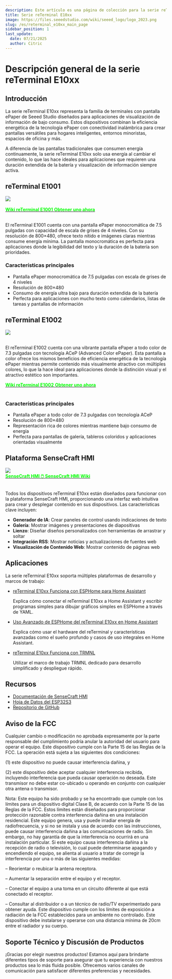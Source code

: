 ```yaml
---
description: Este artículo es una página de colección para la serie reTerminal E10xx.
title: Serie reTerminal E10xx
image: https://files.seeedstudio.com/wiki/seeed_logo/logo_2023.png
slug: /es/reterminal_e10xx_main_page
sidebar_position: 1
last_update:
  date: 07/21/2025
  author: Citric
---
```


# Descripción general de la serie reTerminal E10xx

## Introducción

La serie reTerminal E10xx representa la familia de terminales con pantalla ePaper de Seeed Studio diseñados para aplicaciones de visualización de información de bajo consumo. Estos dispositivos combinan la eficiencia energética de la tecnología ePaper con conectividad inalámbrica para crear pantallas versátiles para hogares inteligentes, entornos minoristas, espacios de oficina y más.

A diferencia de las pantallas tradicionales que consumen energía continuamente, la serie reTerminal E10xx solo usa energía al cambiar el contenido, lo que las hace ideales para aplicaciones que requieren una duración extendida de la batería y visualización de información siempre activa.


## reTerminal E1001

<div style={{textAlign:'center'}}><img src="https://files.seeedstudio.com/wiki/reterminal_e10xx/img/24.png" style={{width:500, height:'auto'}}/></div><br />

<div class="get_one_now_container" style={{textAlign: 'center'}}>
  <a class="get_one_now_item" href="https://wiki.seeedstudio.com/es/getting_started_with_reterminal_e1001" target="_blank" rel="noopener noreferrer">
    <strong><span><font color={'FFFFFF'} size={"4"}>Wiki reTerminal E1001</font></span></strong>
  </a>
  <a class="get_one_now_item" href="/es/reterminal_e10xx_main_page" target="_blank" rel="noopener noreferrer">
    <strong><span><font color={'FFFFFF'} size={"4"}>Obtener uno ahora</font></span></strong>
  </a>
</div><br />

El reTerminal E1001 cuenta con una pantalla ePaper monocromática de 7.5 pulgadas con capacidad de escala de grises de 4 niveles. Con su resolución de 800×480, ofrece texto nítido e imágenes claras mientras consume energía mínima. La pantalla monocromática es perfecta para aplicaciones donde la legibilidad del texto y la duración de la batería son prioridades.

### Características principales

- Pantalla ePaper monocromática de 7.5 pulgadas con escala de grises de 4 niveles
- Resolución de 800×480
- Consumo de energía ultra bajo para duración extendida de la batería
- Perfecta para aplicaciones con mucho texto como calendarios, listas de tareas y pantallas de información

## reTerminal E1002

<div style={{textAlign:'center'}}><img src="https://files.seeedstudio.com/wiki/reterminal_e10xx/img/25.png" style={{width:500, height:'auto'}}/></div><br />

El reTerminal E1002 cuenta con una vibrante pantalla ePaper a todo color de 7.3 pulgadas con tecnología ACeP (Advanced Color ePaper). Esta pantalla a color ofrece los mismos beneficios de eficiencia energética de la tecnología ePaper mientras permite contenido más visualmente atractivo con múltiples colores, lo que la hace ideal para aplicaciones donde la distinción visual y el atractivo estético son importantes.

<div class="get_one_now_container" style={{textAlign: 'center'}}>
  <a class="get_one_now_item" href="https://wiki.seeedstudio.com/es/getting_started_with_reterminal_e1002" target="_blank" rel="noopener noreferrer">
    <strong><span><font color={'FFFFFF'} size={"4"}>Wiki reTerminal E1002</font></span></strong>
  </a>
  <a class="get_one_now_item" href="/es/reterminal_e10xx_main_page" target="_blank" rel="noopener noreferrer">
    <strong><span><font color={'FFFFFF'} size={"4"}>Obtener uno ahora</font></span></strong>
  </a>
</div><br />

### Características principales

- Pantalla ePaper a todo color de 7.3 pulgadas con tecnología ACeP
- Resolución de 800×480
- Representación rica de colores mientras mantiene bajo consumo de energía
- Perfecta para pantallas de galería, tableros coloridos y aplicaciones orientadas visualmente

## Plataforma SenseCraft HMI

<div style={{textAlign:'center'}}><img src="https://files.seeedstudio.com/wiki/reterminal_e10xx/img/23.png" style={{width:1000, height:'auto'}}/></div>

<div class="get_one_now_container" style={{textAlign: 'center'}}>
    <a class="get_one_now_item" href="https://sensecraft.seeed.cc/hmi" target="_blank" rel="noopener noreferrer">
            <strong><span><font color={'FFFFFF'} size={"4"}> SenseCraft HMI 🖱️</font></span></strong>
    </a>
    <a class="get_one_now_item" href="https://wiki.seeedstudio.com/es/sensecraft_hmi_overview" target="_blank" rel="noopener noreferrer">
            <strong><span><font color={'FFFFFF'} size={"4"}> SenseCraft HMI Wiki</font></span></strong>
  </a>
</div><br />

Todos los dispositivos reTerminal E10xx están diseñados para funcionar con la plataforma SenseCraft HMI, proporcionando una interfaz web intuitiva para crear y desplegar contenido en sus dispositivos. Las características clave incluyen:

- **Generador de IA**: Crear paneles de control usando indicaciones de texto
- **Galería**: Mostrar imágenes y presentaciones de diapositivas
- **Lienzo**: Diseñar diseños personalizados con herramientas de arrastrar y soltar
- **Integración RSS**: Mostrar noticias y actualizaciones de fuentes web
- **Visualización de Contenido Web**: Mostrar contenido de páginas web

## Aplicaciones

La serie reTerminal E10xx soporta múltiples plataformas de desarrollo y marcos de trabajo:

- [reTerminal E10xx Funciona con ESPHome para Home Assistant](https://wiki.seeedstudio.com/es/reterminal_e10xx_with_esphome)

  Explica cómo conectar el reTerminal E10xx a Home Assistant y escribir programas simples para dibujar gráficos simples en ESPHome a través de YAML.

- [Uso Avanzado de ESPHome del reTerminal E10xx en Home Assistant](https://wiki.seeedstudio.com/es/reterminal_e10xx_with_esphome_advanced)

  Explica cómo usar el hardware del reTerminal y características avanzadas como el sueño profundo y casos de uso integrales en Home Assistant.

- [reTerminal E10xx Funciona con TRMNL](https://wiki.seeedstudio.com/es/reterminal_e10xx_trmnl)

  Utilizar el marco de trabajo TRMNL dedicado para desarrollo simplificado y despliegue rápido.

<!-- - [GxEPD2 Library Support](https://wiki.seeedstudio.com/es/reTerminal_GxEPD2)
Leverage the powerful GxEPD2 library for advanced ePaper display control and rendering.

- [LVGL + SquareLine Studio](https://wiki.seeedstudio.com/es/reTerminal_LVGL_SquareLine)
Create rich graphical interfaces using LVGL and the visual SquareLine Studio designer. -->

## Recursos

- [Documentación de SenseCraft HMI](/es/reterminal_e10xx_main_page)
- [Hoja de Datos del ESP32S3](/es/reterminal_e10xx_main_page)
- [Repositorio de GitHub](/es/reterminal_e10xx_main_page)

## Aviso de la FCC

Cualquier cambio o modificación no aprobada expresamente por la parte responsable del cumplimiento podría anular la autoridad del usuario para operar el equipo. Este dispositivo cumple con la Parte 15 de las Reglas de la FCC. La operación está sujeta a las siguientes dos condiciones:

(1) este dispositivo no puede causar interferencia dañina, y

(2) este dispositivo debe aceptar cualquier interferencia recibida, incluyendo interferencia que pueda causar operación no deseada. Este transmisor no debe estar co-ubicado u operando en conjunto con cualquier otra antena o transmisor.

Nota: Este equipo ha sido probado y se ha encontrado que cumple con los límites para un dispositivo digital Clase B, de acuerdo con la Parte 15 de las Reglas de la FCC. Estos límites están diseñados para proporcionar protección razonable contra interferencia dañina en una instalación residencial. Este equipo genera, usa y puede irradiar energía de radiofrecuencia, y si no se instala y usa de acuerdo con las instrucciones, puede causar interferencia dañina a las comunicaciones de radio. Sin embargo, no hay garantía de que la interferencia no ocurrirá en una instalación particular. Si este equipo causa interferencia dañina a la recepción de radio o televisión, lo cual puede determinarse apagando y encendiendo el equipo, se alienta al usuario a tratar de corregir la interferencia por una o más de las siguientes medidas:

– Reorientar o reubicar la antena receptora.

– Aumentar la separación entre el equipo y el receptor.

– Conectar el equipo a una toma en un circuito diferente al que está conectado el receptor.

– Consultar al distribuidor o a un técnico de radio/TV experimentado para obtener ayuda. Este dispositivo cumple con los límites de exposición a radiación de la FCC establecidos para un ambiente no controlado. Este dispositivo debe instalarse y operarse con una distancia mínima de 20cm entre el radiador y su cuerpo.

## Soporte Técnico y Discusión de Productos

¡Gracias por elegir nuestros productos! Estamos aquí para brindarte diferentes tipos de soporte para asegurar que tu experiencia con nuestros productos sea lo más fluida posible. Ofrecemos varios canales de comunicación para satisfacer diferentes preferencias y necesidades.

<div class="table-center">
  <div class="button_tech_support_container">
  <a href="https://forum.seeedstudio.com/" class="button_forum"></a> 
  <a href="https://www.seeedstudio.com/contacts" class="button_email"></a>
  </div>

  <div class="button_tech_support_container">
  <a href="https://discord.gg/eWkprNDMU7" class="button_discord"></a> 
  <a href="https://github.com/Seeed-Studio/wiki-documents/discussions/69" class="button_discussion"></a>
  </div>
</div>


